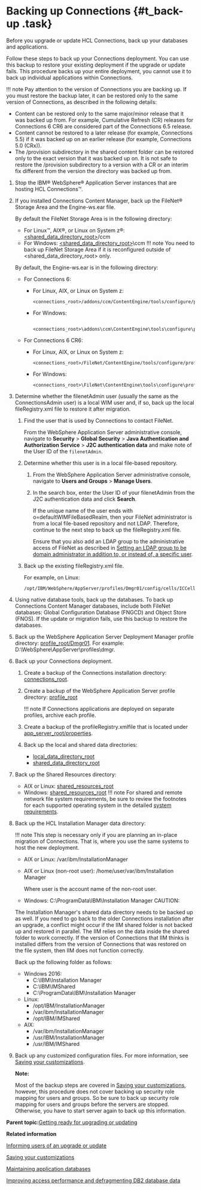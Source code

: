 # Backing up Connections {#t_back-up .task}

Before you upgrade or update HCL Connections, back up your databases and applications.

Follow these steps to back up your Connections deployment. You can use this backup to restore your existing deployment if the upgrade or update fails. This procedure backs up your entire deployment, you cannot use it to back up individual applications within Connections.

!!! note
    Pay attention to the version of Connections you are backing up. If you must restore the backup later, it can be restored only to the same version of Connections, as described in the following details:

-   Content can be restored only to the same major/minor release that it was backed up from. For example, Cumulative Refresh \(CR\) releases for Connections 6 CR6 are considered part of the Connections 6.5 release.
-   Content cannot be restored to a later release \(for example, Connections 5.5\) if it was backed up on an earlier release \(for example, Connections 5.0 \(CRx\)\).
-   The /provision subdirectory in the shared content folder can be restored only to the exact version that it was backed up on. It is not safe to restore the /provision subdirectory to a version with a CR or an interim fix different from the version the directory was backed up from.

1.  Stop the IBM® WebSphere® Application Server instances that are hosting HCL Connections™.

2.  If you installed Connections Content Manager, back up the FileNet® Storage Area and the Engine-ws.ear file.

    By default the FileNet Storage Area is in the following directory:

    -   For Linux™, AIX®, or Linux on System z®: [<shared\_data\_directory\_root\>](../plan/i_ovr_r_directory_conventions.md)/ccm
    -   For Windows: [<shared\_data\_directory\_root\>](../plan/i_ovr_r_directory_conventions.md)\\ccm
    !!! note
    You need to back up FileNet Storage Area if it is reconfigured outside of <shared\_data\_directory\_root\> only.

    By default, the Engine-ws.ear is in the following directory:

    -   For Connections 6:
        -   For Linux, AIX, or Linux on System z:

            ```
            <connections_root>/addons/ccm/ContentEngine/tools/configure/profiles/CCM/ear
            ```

        -   For Windows:

            ```
             <connections_root>\addons\ccm\ContentEngine\tools\configure\profiles\CCM\ear
            ```

    -   For Connections 6 CR6:
        -   For Linux, AIX, or Linux on System z:

            ```
            <connections_root>/FileNet/ContentEngine/tools/configure/profiles/CCM/ear
            ```

        -   For Windows:

            ```
            <connections_root>\FileNet\ContentEngine\tools\configure\profiles\CCM\ear
            ```

3.  Determine whether the filenetAdmin user \(usually the same as the ConnectionsAdmin user\) is a local WIM user and, if so, back up the local fileRegistry.xml file to restore it after migration.

    1.  Find the user that is used by Connections to contact FileNet.

        From the WebSphere Application Server administrative console, navigate to **Security** \> **Global Security** \> **Java Authentication and Authorization Service** \> **J2C authentication data** and make note of the User ID of the `filenetAdmin`.

    2.  Determine whether this user is in a local file-based repository.

        1.  From the WebSphere Application Server administrative console, navigate to **Users and Groups** \> **Manage Users**.
        2.  In the search box, enter the User ID of your filenetAdmin from the J2C authentication data and click **Search**.

            If the unique name of the user ends with o=defaultWIMFileBasedRealm, then your FileNet administrator is from a local file-based repository and not LDAP. Therefore, continue to the next step to back up the fileRegistry.xml file.

            Ensure that you also add an LDAP group to the administrative access of FileNet as described in [Setting an LDAP group to be domain administrator in addition to, or instead of, a specific user](../install/t_inst_set_ldap_group_domain_admin.md).

    3.  Back up the existing fileRegistry.xml file.

        For example, on Linux:

        ```
        /opt/IBM/WebSphere/AppServer/profiles/Dmgr01/config/cells/ICCell/fileRegistry.xml
        
        ```

4.  Using native database tools, back up the databases. To back up Connections Content Manager databases, include both FileNet databases: Global Configuration Database \(FNGCD\) and Object Store \(FNOS\). If the update or migration fails, use this backup to restore the databases.

5.  Back up the WebSphere Application Server Deployment Manager profile directory: [profile\_root/Dmgr01](../plan/i_ovr_r_directory_conventions.md). For example: D:\\WebSphere\\AppServer\\profiles\\dmgr.

6.  Back up your Connections deployment.

    1.  Create a backup of the Connections installation directory: [connections\_root](../plan/i_ovr_r_directory_conventions.md).

    2.  Create a backup of the WebSphere Application Server profile directory: [profile\_root](../plan/i_ovr_r_directory_conventions.md)

        !!! note
    If Connections applications are deployed on separate profiles, archive each profile.

    3.  Create a backup of the profileRegistry.xmlfile that is located under [app\_server\_root/properties](../plan/i_ovr_r_directory_conventions.md).

    4.  Back up the local and shared data directories:

        -   [local\_data\_directory\_root](../plan/i_ovr_r_directory_conventions.md)
        -   [shared\_data\_directory\_root](../plan/i_ovr_r_directory_conventions.md)
7.  Back up the Shared Resources directory:

    -   AIX or Linux: [shared\_resources\_root](../plan/i_ovr_r_directory_conventions.md)
    -   Windows: [shared\_resources\_root](../plan/i_ovr_r_directory_conventions.md)
    !!! note
    For shared and remote network file system requirements, be sure to review the footnotes for each supported operating system in the detailed [system requirements](https://support.hcltechsw.com/csm?sys_kb_id=2010cc82db30acd0a45ad9fcd3961971&id=kb_article_view).

8.  Back up the HCL Installation Manager data directory:

    !!! note
    This step is necessary only if you are planning an in-place migration of Connections. That is, where you use the same systems to host the new deployment.

    -   AIX or Linux: /var/ibm/InstallationManager
    -   AIX or Linux \(non-root user\): /home/user/var/ibm/Installation Manager

        Where user is the account name of the non-root user.

    -   Windows: C:\\ProgramData\\IBM\\Installation Manager
    CAUTION:

    The Installation Manager's shared data directory needs to be backed up as well. If you need to go back to the older Connections installation after an upgrade, a conflict might occur if the IIM shared folder is not backed up and restored in parallel. The IIM relies on the data inside the shared folder to work correctly. If the version of Connections that IIM thinks is installed differs from the version of Connections that was restored on the file system, then IIM does not function correctly.

    Back up the following folder as follows:

    -   Windows 2016:
        -   C:\\IBM\\Installation Manager
        -   C:\\IBM\\IMShared
        -   C:\\ProgramData\\IBM\\Installation Manager
    -   Linux:
        -   /opt/IBM/InstallationManager
        -   /var/ibm/InstallationManager
        -   /opt/IBM/IMShared
    -   AIX:
        -   /var/ibm/InstallationManager
        -   /usr/IBM/InstallationManager
        -   /usr/IBM/IMShared
9.  Back up any customized configuration files. For more information, see [Saving your customizations](c_configuration_changes_after_update.md).

    **Note:**

    Most of the backup steps are covered in [Saving your customizations](c_configuration_changes_after_update.md), however, this procedure does not cover backing up security role mapping for users and groups. So be sure to back up security role mapping for users and groups before the servers are stopped. Otherwise, you have to start server again to back up this information.


**Parent topic:**[Getting ready for upgrading or updating](../migrate/t_prepare_migrate_upgrade.md)

**Related information**  


[Informing users of an upgrade or update](../migrate/t_bring_down_4_maintenance.md)

[Saving your customizations](../migrate/c_configuration_changes_after_update.md)

[Maintaining application databases](../admin/t_admin_db_maintain.md)

[Improving access performance and defragmenting DB2 database data](../admin/t_admin_db_maintain_compact.md)

